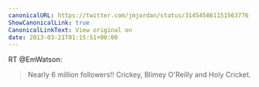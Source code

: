```yaml
---
canonicalURL: https://twitter.com/jmjordan/status/314545861151563776
ShowCanonicalLink: true
CanonicalLinkText: View original on
date: 2013-03-21T01:15:51+00:00
---
```

RT @EmWatson:
> Nearly 6 million followers!! Crickey, Blimey O'Reilly and Holy Cricket.